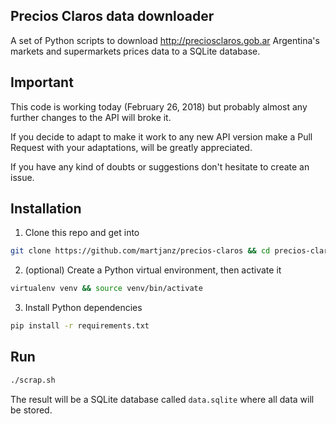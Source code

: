 ## Precios Claros data downloader
A set of Python scripts to download http://preciosclaros.gob.ar Argentina's markets 
and supermarkets prices data to a SQLite database.

## Important

This code is working today (February 26, 2018) but probably almost any further 
changes to the API will broke it.

If you decide to adapt to make it work to any new API version make a Pull Request 
with your adaptations, will be greatly appreciated.

If you have any kind of doubts or suggestions don't hesitate to create an issue.

## Installation

1. Clone this repo and get into
  ```sh
  git clone https://github.com/martjanz/precios-claros && cd precios-claros
  ```
2. (optional) Create a Python virtual environment, then activate it
  ```sh
  virtualenv venv && source venv/bin/activate
  ```
3. Install Python dependencies
  ```sh
  pip install -r requirements.txt
  ```

## Run
  ```sh
  ./scrap.sh
  ```

The result will be a SQLite database called `data.sqlite` where all data will be stored.
